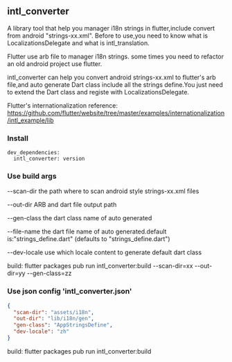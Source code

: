 ## intl_converter
A library tool that help you manager i18n strings in flutter,include convert from android "strings-xx.xml".
Before to use,you need to know what is LocalizationsDelegate and what is intl_translation.

Flutter use arb file to manager i18n strings. some times you need to refactor an old android project use flutter.

intl_converter can help you convert android strings-xx.xml to flutter's arb file,and auto generate Dart class
include all the strings define.You just need to extend the Dart class and registe with LocalizationsDelegate.

Flutter's internationalization reference:
https://github.com/flutter/website/tree/master/examples/internationalization/intl_example/lib

### Install

```
dev_dependencies:
  intl_converter: version
```  

### Use build args

--scan-dir      the path where to scan android style strings-xx.xml files

--out-dir       ARB and dart file output path

--gen-class     the dart class name of auto generated

--file-name     the dart file name of auto generated.default is:"strings_define.dart"
                (defaults to "strings_define.dart")

--dev-locale    use which locale content to generate default dart class

build: flutter packages pub run intl_converter:build --scan-dir=xx --out-dir=yy --gen-class=zz

### Use json config 'intl_converter.json'

```json
{
  "scan-dir": "assets/i18n",
  "out-dir": "lib/i18n/gen",
  "gen-class": "AppStringsDefine",
  "dev-locale": "zh"
}
```
build: flutter packages pub run intl_converter:build